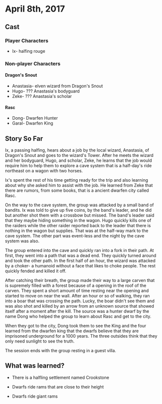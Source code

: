 # April 8th, 2017

## Cast

### Player Characters

* Ix- halfing rouge

### Non-player Characters

#### Dragon's Snout

* Anastasia- elven wizard from Dragon's Snout
* Hugo- ??? Anastasia's bodyguard
* Zeke- ??? Anastasia's scholar

#### Rasc

* Dong- Dwarfen Hunter
* Garal- Dwarfen King

## Story So Far

Ix, a passing halfing, hears about a job by the local wizard, Anastasia, of Dragon's Snout and goes to the wizard's Tower.  After he meets the wizard and her bodyguard, Hugo, and scholar, Zeke, he learns that the job would require him to help them to explore a cave system that is a half-day's ride northeast on a wagon with two horses.

Ix's spent the rest of his time getting ready for the trip and also learning about why she asked him to assist with the job. He learned from Zeke that there are rumors, from some books, that is a ancient dwarfen city called Rasc.

On the way to the cave system, the group was attacked by a small band of bandits. Ix was told to give up five coins, by the band's leader, and he did but another shot them with a crossbow but missed. The band's leader said that they maybe hiding something in the wagon. Hugo quickly kills one of the raiders while the other raider reported back to the leader that there is nothing in the wagon but supplies. That was at the half-way mark to the cave system. The other part was event-less and the night by the cave system was also.

The group entered into the cave and quickly ran into a fork in their path. At first, they went into a path that was a dead end. They quickly turned around and took the other path. In the first half of an hour, the wizard was attacked by a choker- a humanoid without a face that likes to choke people. The rest quickly fended and killed it off.

After catching their breath, the group made their way to a large carven that is supremely filled with a forest because of a opening in the roof of the carven. They spent a short amount of time resting near the opening and started to move on near the wall. After an hour or so of walking, they ran into a boar that was crossing the path. Lucky, the boar didn't see them and was also shot and killed by an arrow from an unknown source that showed itself after a moment after the kill.  The source was a hunter dwarf by the name Dong who helped the group to learn about Rasc and get to the city. 

When they got to the city, Dong took them to see the King and the four learned from the dwarfen king that the dwarfs believe that they are imprisoned underground for a 1000 years. The three outsides think that they only need sunlight to see the truth.

The session ends with the group resting in a guest villa.

## What was learned?

* There is a halfling settlement named Crookstone

* Dwarfs ride rams that are close to their height
* Dwarfs ride giant rams
